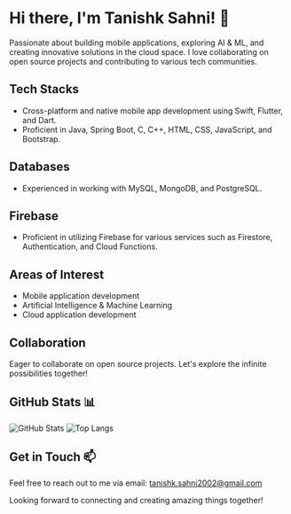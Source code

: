 # Hi there, I'm Tanishk Sahni! 👋

Passionate about building mobile applications, exploring AI & ML, and creating innovative solutions in the cloud space. I love collaborating on open source projects and contributing to various tech communities.

## Tech Stacks

- Cross-platform and native mobile app development using Swift, Flutter, and Dart.
- Proficient in Java, Spring Boot, C, C++, HTML, CSS, JavaScript, and Bootstrap.

## Databases

- Experienced in working with MySQL, MongoDB, and PostgreSQL.

## Firebase

- Proficient in utilizing Firebase for various services such as Firestore, Authentication, and Cloud Functions.

## Areas of Interest

- Mobile application development
- Artificial Intelligence & Machine Learning
- Cloud application development

## Collaboration

Eager to collaborate on open source projects. Let's explore the infinite possibilities together!

## GitHub Stats 📊

![GitHub Stats](https://github-readme-stats.vercel.app/api?username=tanishksahni&show_icons=true&theme=dark)
![Top Langs](https://github-readme-stats.vercel.app/api/top-langs/?username=tanishksahni&layout=compact&theme=dark)

## Get in Touch 📫

Feel free to reach out to me via email: tanishk.sahni2002@gmail.com

Looking forward to connecting and creating amazing things together!

